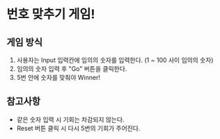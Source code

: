 # 번호 맞추기 게임!

## 게임 방식
1. 사용자는 Input 입력칸에 임의의 숫자를 입력한다. (1 ~ 100 사이 임의의 숫자)
2. 임의의 숫자 입력 후 "Go" 버튼을 클릭한다.
3. 5번 안에 숫자를 맞춰야 Winner!

## 참고사항
- 같은 숫자 입력 시 기회는 차감되지 않는다.
- Reset 버튼 클릭 시 다시 5번의 기회가 주어진다.